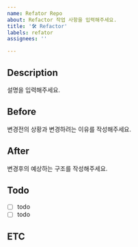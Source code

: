 ```yaml
---
name: Refator Repo
about: Refactor 작업 사항을 입력해주세요.
title: '🛠️ Refactor'
labels: refator
assignees: ''

---
```


## Description
설명을 입력해주세요.


## Before
변경전의 상황과 변경하려는 이유를 작성해주세요.


## After
변경후의 예상하는 구조를 작성해주세요.


## Todo
- [ ] todo
- [ ] todo

## ETC
